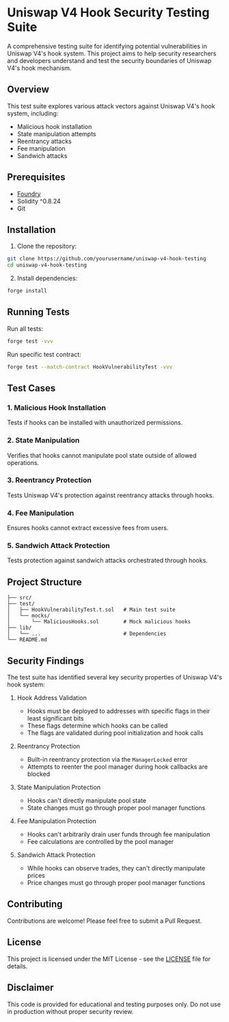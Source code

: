 # Uniswap V4 Hook Security Testing Suite

A comprehensive testing suite for identifying potential vulnerabilities in Uniswap V4's hook system. This project aims to help security researchers and developers understand and test the security boundaries of Uniswap V4's hook mechanism.

## Overview

This test suite explores various attack vectors against Uniswap V4's hook system, including:

- Malicious hook installation
- State manipulation attempts
- Reentrancy attacks
- Fee manipulation
- Sandwich attacks

## Prerequisites

- [Foundry](https://book.getfoundry.sh/getting-started/installation)
- Solidity ^0.8.24
- Git

## Installation

1. Clone the repository:
```bash
git clone https://github.com/yourusername/uniswap-v4-hook-testing
cd uniswap-v4-hook-testing
```

2. Install dependencies:
```bash
forge install
```

## Running Tests

Run all tests:
```bash
forge test -vvv
```

Run specific test contract:
```bash
forge test --match-contract HookVulnerabilityTest -vvv
```

## Test Cases

### 1. Malicious Hook Installation
Tests if hooks can be installed with unauthorized permissions.

### 2. State Manipulation
Verifies that hooks cannot manipulate pool state outside of allowed operations.

### 3. Reentrancy Protection
Tests Uniswap V4's protection against reentrancy attacks through hooks.

### 4. Fee Manipulation
Ensures hooks cannot extract excessive fees from users.

### 5. Sandwich Attack Protection
Tests protection against sandwich attacks orchestrated through hooks.

## Project Structure

```
├── src/
├── test/
│   ├── HookVulnerabilityTest.t.sol   # Main test suite
│   └── mocks/
│       └── MaliciousHooks.sol        # Mock malicious hooks
├── lib/
│   └── ...                           # Dependencies
└── README.md
```

## Security Findings

The test suite has identified several key security properties of Uniswap V4's hook system:

1. Hook Address Validation
   - Hooks must be deployed to addresses with specific flags in their least significant bits
   - These flags determine which hooks can be called
   - The flags are validated during pool initialization and hook calls

2. Reentrancy Protection
   - Built-in reentrancy protection via the `ManagerLocked` error
   - Attempts to reenter the pool manager during hook callbacks are blocked

3. State Manipulation Protection
   - Hooks can't directly manipulate pool state
   - State changes must go through proper pool manager functions

4. Fee Manipulation Protection
   - Hooks can't arbitrarily drain user funds through fee manipulation
   - Fee calculations are controlled by the pool manager

5. Sandwich Attack Protection
   - While hooks can observe trades, they can't directly manipulate prices
   - Price changes must go through proper pool manager functions

## Contributing

Contributions are welcome! Please feel free to submit a Pull Request.

## License

This project is licensed under the MIT License - see the [LICENSE](LICENSE) file for details.

## Disclaimer

This code is provided for educational and testing purposes only. Do not use in production without proper security review.
